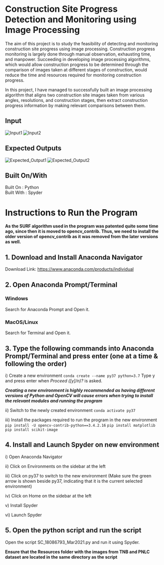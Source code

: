 # Construction Site Progress Detection and Monitoring using Image Processing
The aim of this project is to study the feasibility of detecting and monitoring construction site progress using image processing. Construction progress monitoring is largely done through manual observation, exhausting time, and manpower. Succeeding in developing image processing algorithms, which would allow construction progress to be determined through the comparison of images taken at different stages of construction, would reduce the time and resources required for monitoring construction progress. 

In this project, I have managed to successfully built an image processing algorithm that aligns two construction site images taken from various angles, resolutions, and construction stages, then extract construction progress information by making relevant comparisons between them.

## Input
![Input1](resources/Input1.png)
![Input2](resources/Input2.png)

## Expected Outputs
![Expected_Output1](resources/Expected_Output1.png)
![Expected_Output2](resources/Expected_Output2.png)

## Built On/With
Built On : Python  
Built With : Spyder

# Instructions to Run the Program
**As the SURF algorithm used in the program was patented quite some time ago, since then it is moved to opencv_contrib. Thus, we need to install the older version of opencv_contrib as it was removed from the later versions as well.**

## 1. Download and Install Anaconda Navigator
Download Link: https://www.anaconda.com/products/individual

## 2. Open Anaconda Prompt/Terminal
### Windows
Search for Anaconda Prompt and Open it.
### MacOS/Linux
Search for Terminal and Open it.

## 3. Type the following commands into Anaconda Prompt/Terminal and press enter (one at a time & following the order)
i) Create a new environment
`conda create --name py37 python=3.7`
Type y and press enter when *Proceed ([y]/n)?* is asked.

***Creating a new environment is highly recommended as having different versions of Python and OpenCV will cause errors when trying to install the relevant modules and running the program***

ii) Switch to the newly created environment
 `conda activate py37`

iii) Install the packages required to run the program in the new environment
`pip install -U opencv-contrib-python==3.4.2.16`
`pip install matplotlib`
`pip install scikit-image`

## 4. Install and Launch Spyder on new environment
i) Open Anaconda Navigator

ii) Click on Environments on the sidebar at the left

iii) Click on py37 to switch to the new environment (Make sure the green arrow is shown beside py37, indicating that it is the current selected environment)

iv)  Click on Home on the sidebar at the left

v) Install Spyder

vi) Launch Spyder

## 5. Open the python script and run the script
Open the script SC_18086793_Mar2021.py and run it using Spyder.

**Ensure that the Resources folder with the images from TNB and PNLC dataset are located in the same directory as the script**
